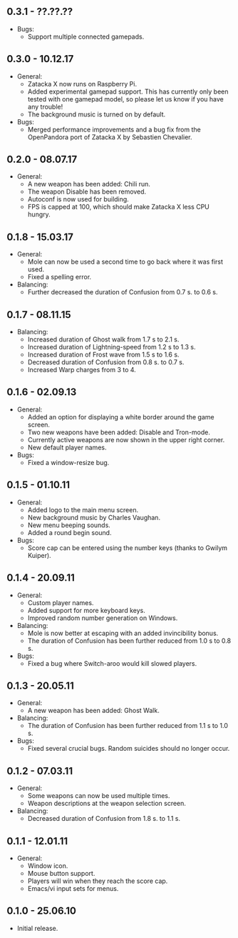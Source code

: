 ## 0.3.1 - ??.??.??
* Bugs:
  * Support multiple connected gamepads.

## 0.3.0 - 10.12.17
* General:
  * Zatacka X now runs on Raspberry Pi.
  * Added experimental gamepad support. This has currently only been
    tested with one gamepad model, so please let us know if you have
    any trouble!
  * The background music is turned on by default.
* Bugs:
  * Merged performance improvements and a bug fix from the OpenPandora
    port of Zatacka X by Sebastien Chevalier.

## 0.2.0 - 08.07.17
* General:
  * A new weapon has been added: Chili run.
  * The weapon Disable has been removed.
  * Autoconf is now used for building.
  * FPS is capped at 100, which should make Zatacka X less CPU hungry.

## 0.1.8 - 15.03.17
* General:
  * Mole can now be used a second time to go back where it was first used.
  * Fixed a spelling error.
* Balancing:
  * Further decreased the duration of Confusion from 0.7 s. to 0.6 s.

## 0.1.7 - 08.11.15
* Balancing:
  * Increased duration of Ghost walk from 1.7 s to 2.1 s.
  * Increased duration of Lightning-speed from 1.2 s to 1.3 s.
  * Increased duration of Frost wave from 1.5 s to 1.6 s.
  * Decreased duration of Confusion from 0.8 s. to 0.7 s.
  * Increased Warp charges from 3 to 4.

## 0.1.6 - 02.09.13
* General:
  * Added an option for displaying a white border around the game screen.
  * Two new weapons have been added: Disable and Tron-mode.
  * Currently active weapons are now shown in the upper right corner.
  * New default player names.
* Bugs:
  * Fixed a window-resize bug.

## 0.1.5 - 01.10.11
* General:
  * Added logo to the main menu screen.
  * New background music by Charles Vaughan.
  * New menu beeping sounds.
  * Added a round begin sound.
* Bugs:
  * Score cap can be entered using the number keys (thanks to Gwilym Kuiper).

## 0.1.4 - 20.09.11
* General:
  * Custom player names.
  * Added support for more keyboard keys.
  * Improved random number generation on Windows.
* Balancing:
  * Mole is now better at escaping with an added invincibility bonus.
  * The duration of Confusion has been further reduced from 1.0 s to 0.8 s.
* Bugs:
  * Fixed a bug where Switch-aroo would kill slowed players.

## 0.1.3 - 20.05.11
* General:
  * A new weapon has been added: Ghost Walk.
* Balancing:
  * The duration of Confusion has been further reduced from 1.1 s to 1.0 s.
* Bugs:
  * Fixed several crucial bugs. Random suicides should no longer occur.

## 0.1.2 - 07.03.11
* General:
  * Some weapons can now be used multiple times.
  * Weapon descriptions at the weapon selection screen.
* Balancing:
  * Decreased duration of Confusion from 1.8 s. to 1.1 s.

## 0.1.1 - 12.01.11
* General:
  * Window icon.
  * Mouse button support.
  * Players will win when they reach the score cap.
  * Emacs/vi input sets for menus.

## 0.1.0 - 25.06.10
* Initial release.
